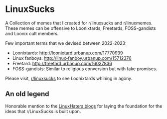 # LinuxSucks
A Collection of memes that I created for r/linuxsucks and r/linuxmemes. These memes can be offensive to Loonixtards, Freetards, FOSS-gandists and Loonix cult members.

Few important terms that we devised between 2022-2023:
* Loonixtards: http://loonixtard.urbanup.com/17770939 
* Linux fanboys: http://linux-fanboy.urbanup.com/15712376
* Freetard: http://freetard.urbanup.com/16037836
* FOSS-gandists: Similar to religious conversion but with fake promises.

Please visit, [r/linuxsucks](https://new.reddit.com/r/linuxsucks/) to see Loonixtards whining in agony. 

## An old legend
Honorable mention to the [LinuxHaters blogs](https://github.com/atoponce/linuxhaters) for laying the foundation for the ideas that r/LinuxSucks is built upon.
